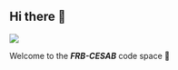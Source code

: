 ## Hi there :wave:

[![](https://raw.githubusercontent.com/rdatatoolbox/.github/main/profile/banner-frbcesab_150dpi.png)](https://www.fondationbiodiversite.fr/en/about-the-foundation/le-cesab/)

Welcome to the **_FRB-CESAB_** code space :wave:
